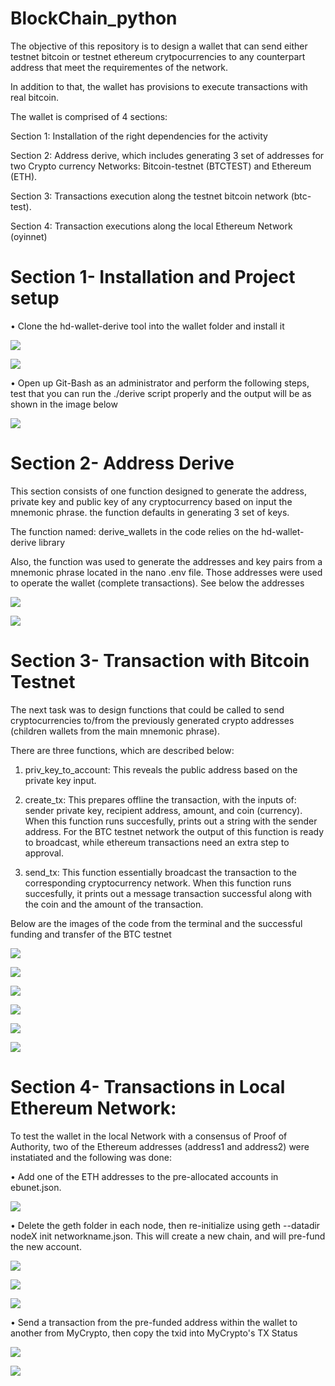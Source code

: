 # BlockChain_python

The objective of this repository is to design a wallet that can send either testnet bitcoin or testnet ethereum crytpocurrencies to any counterpart address that meet the requirementes of the network.

In addition to that, the wallet has provisions to execute transactions with real bitcoin.

The wallet is comprised of 4 sections:

  Section 1: Installation of the right dependencies for the activity
  
  Section 2: Address derive, which includes generating 3 set of addresses for two Crypto currency Networks: Bitcoin-testnet (BTCTEST) and Ethereum (ETH).
  
  Section 3: Transactions execution along the testnet bitcoin network (btc-test).
  
  Section 4: Transaction executions along the local Ethereum Network (oyinnet)
  
 # Section 1- Installation and Project setup
 
  •	Clone the hd-wallet-derive tool into the wallet folder and install it
  
  ![](ScreenShot/hd-wallet-install1.PNG)
  
  ![](ScreenShot/hd-wallet-install2.PNG)
  
  •	Open up Git-Bash as an administrator and perform the following steps, test that you can run the ./derive script properly and the output will be as shown in the image below
  
  ![](ScreenShot/Derive.PNG)
  
# Section 2- Address Derive

This section consists of one function designed to generate the address, private key and public key of any cryptocurrency based on input the mnemonic phrase. the function defaults in generating 3 set of keys. 

The function named: derive_wallets in the code relies on the hd-wallet-derive library

Also, the function was used to generate the addresses and key pairs from a mnemonic phrase located in the nano .env file. Those addresses were used to operate the wallet (complete transactions). See below the addresses

 ![](ScreenShot/wallet_py1.PNG)
 
  ![](ScreenShot/wallet_py2.PNG)

# Section 3- Transaction with Bitcoin Testnet

The next task was to design functions that could be called to send cryptocurrencies to/from the previously generated crypto addresses (children wallets from the main mnemonic phrase).

There are three functions, which are described below:

1) priv_key_to_account: This reveals the public address based on the private key input.

2) create_tx: This prepares offline the transaction, with the inputs of: sender private key, recipient address, amount, and coin (currency). When this function runs succesfully, prints out a string with the sender address. For the BTC testnet network the output of this function is ready to broadcast, while ethereum transactions need an extra step to approval.

3) send_tx: This function essentially broadcast the transaction to the corresponding cryptocurrency network. When this function runs succesfully, it prints out a message transaction successful along with the coin and the amount of the transaction.

Below are the images of the code from the terminal and the successful funding and transfer of the BTC testnet

 ![](ScreenShot/wallet_py3.PNG)
 
  ![](ScreenShot/Create_trnsBTC.PNG)
 
  ![](ScreenShot/funding.PNG)
  
  ![](ScreenShot/funding1.PNG)

  ![](ScreenShot/confirmation1.PNG)
  
  ![](ScreenShot/confirmation2.PNG)
  
  
# Section 4- Transactions in Local Ethereum Network:

To test the wallet in the local Network with a consensus of Proof of Authority, two of the Ethereum addresses (address1 and address2) were instatiated and the following was done:

 •	Add one of the ETH addresses to the pre-allocated accounts in ebunet.json.
 
 ![](ScreenShot/ebunetjson.PNG)
 
  •	Delete the geth folder in each node, then re-initialize using geth --datadir nodeX init networkname.json. This will create a new chain, and will pre-fund the new account.
  
  ![](ScreenShot/Re-inititalzing1.PNG)
  
  ![](ScreenShot/Re-inititalzing2.PNG)
  
  ![](ScreenShot/Node1_running.PNG)
  
  • Send a transaction from the pre-funded address within the wallet to another from MyCrypto, then copy the txid into MyCrypto's TX Status
  
  ![](ScreenShot/sending_ETH1.PNG)
  
   ![](ScreenShot/sending_ETH2.PNG)


  




  
  
  
  
 
